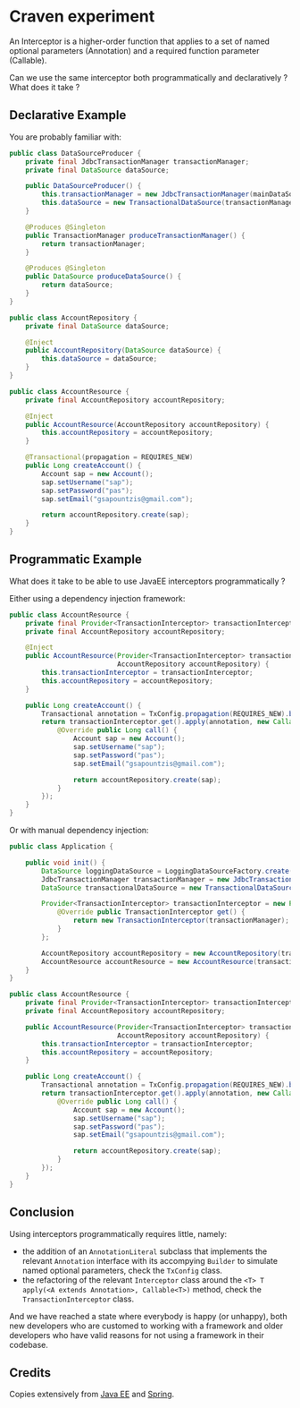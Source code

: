 
# Craven experiment

An Interceptor is a higher-order function that applies to a set of named optional parameters (Annotation) and
a required function parameter (Callable).

Can we use the same interceptor both programmatically and declaratively ? What does it take ?

## Declarative Example

You are probably familiar with:

```java
public class DataSourceProducer {
    private final JdbcTransactionManager transactionManager;
    private final DataSource dataSource;

    public DataSourceProducer() {
        this.transactionManager = new JdbcTransactionManager(mainDataSource);
        this.dataSource = new TransactionalDataSource(transactionManager);
    }

    @Produces @Singleton
    public TransactionManager produceTransactionManager() {
        return transactionManager;
    }

    @Produces @Singleton
    public DataSource produceDataSource() {
        return dataSource;
    }
}
```

```java
public class AccountRepository {
    private final DataSource dataSource;

    @Inject
    public AccountRepository(DataSource dataSource) {
        this.dataSource = dataSource;
    }
}
```

```java
public class AccountResource {
    private final AccountRepository accountRepository;

    @Inject
    public AccountResource(AccountRepository accountRepository) {
        this.accountRepository = accountRepository;
    }

    @Transactional(propagation = REQUIRES_NEW)
    public Long createAccount() {
        Account sap = new Account();
        sap.setUsername("sap");
        sap.setPassword("pas");
        sap.setEmail("gsapountzis@gmail.com");

        return accountRepository.create(sap);
    }
}
```

## Programmatic Example

What does it take to be able to use JavaEE interceptors programmatically ?

Either using a dependency injection framework:

```java
public class AccountResource {
    private final Provider<TransactionInterceptor> transactionInterceptor;
    private final AccountRepository accountRepository;

    @Inject
    public AccountResource(Provider<TransactionInterceptor> transactionInterceptor,
                           AccountRepository accountRepository) {
        this.transactionInterceptor = transactionInterceptor;
        this.accountRepository = accountRepository;
    }

    public Long createAccount() {
        Transactional annotation = TxConfig.propagation(REQUIRES_NEW).build();
        return transactionInterceptor.get().apply(annotation, new Callable<Long>() {
            @Override public Long call() {
                Account sap = new Account();
                sap.setUsername("sap");
                sap.setPassword("pas");
                sap.setEmail("gsapountzis@gmail.com");

                return accountRepository.create(sap);
            }
        });
    }
}
```

Or with manual dependency injection:

```java
public class Application {

    public void init() {
        DataSource loggingDataSource = LoggingDataSourceFactory.create(dataSource);
        JdbcTransactionManager transactionManager = new JdbcTransactionManager(loggingDataSource);
        DataSource transactionalDataSource = new TransactionalDataSource(transactionManager);

        Provider<TransactionInterceptor> transactionInterceptor = new Provider<TransactionInterceptor> {
            @Override public TransactionInterceptor get() {
                return new TransactionInterceptor(transactionManager);
            }
        };

        AccountRepository accountRepository = new AccountRepository(transactionalDataSource);
        AccountResource accountResource = new AccountResource(transactionInterceptor, accountRepository);
    }
}
```

```java
public class AccountResource {
    private final Provider<TransactionInterceptor> transactionInterceptor;
    private final AccountRepository accountRepository;

    public AccountResource(Provider<TransactionInterceptor> transactionInterceptor,
                           AccountRepository accountRepository) {
        this.transactionInterceptor = transactionInterceptor;
        this.accountRepository = accountRepository;
    }

    public Long createAccount() {
        Transactional annotation = TxConfig.propagation(REQUIRES_NEW).build();
        return transactionInterceptor.get().apply(annotation, new Callable<Long>() {
            @Override public Long call() {
                Account sap = new Account();
                sap.setUsername("sap");
                sap.setPassword("pas");
                sap.setEmail("gsapountzis@gmail.com");

                return accountRepository.create(sap);
            }
        });
    }
}
```

## Conclusion

Using interceptors programmatically requires little, namely:

* the addition of an `AnnotationLiteral` subclass that implements the relevant `Annotation` interface
  with its accompying `Builder` to simulate named optional parameters, check the `TxConfig` class.
* the refactoring of the relevant `Interceptor` class around the `<T> T apply(<A extends Annotation>, Callable<T>)` method,
  check the `TransactionInterceptor` class.

And we have reached a state where everybody is happy (or unhappy), both new developers who are customed to
working with a framework and older developers who have valid reasons for not using a framework in their codebase.

## Credits

Copies extensively from [Java EE](http://docs.oracle.com/javaee/) and [Spring](http://www.springsource.org/).

